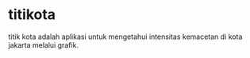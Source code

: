 # titikota

titik kota adalah aplikasi untuk mengetahui intensitas kemacetan di kota jakarta melalui grafik.
